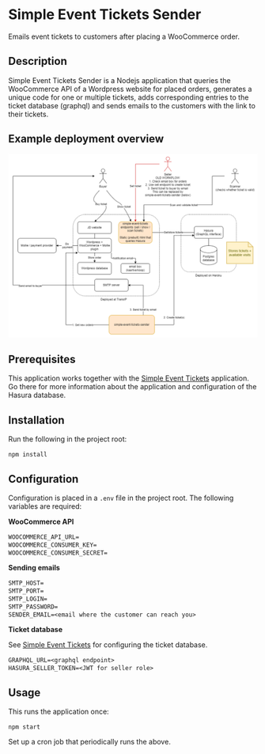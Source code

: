 # Simple Event Tickets Sender
Emails event tickets to customers after placing a WooCommerce order.

## Description
 Simple Event Tickets Sender is a Nodejs application that queries the WooCommerce API of a Wordpress website for placed orders, generates a unique code for one or multiple tickets, adds corresponding entries to the ticket database (graphql) and sends emails to the customers with the link to their tickets.

## Example deployment overview

![example deployment overview](images/deployment.png)

## Prerequisites
This application works together with the [Simple Event Tickets](https://github.com/kretep/simple-event-tickets) application. Go there for more information about the application and configuration of the Hasura database.

## Installation
Run the following in the project root:
```
npm install
```

## Configuration
Configuration is placed in a `.env` file in the project root. The following variables are required:

**WooCommerce API**
```
WOOCOMMERCE_API_URL=
WOOCOMMERCE_CONSUMER_KEY=
WOOCOMMERCE_CONSUMER_SECRET=
```

**Sending emails**
```
SMTP_HOST=
SMTP_PORT=
SMTP_LOGIN=
SMTP_PASSWORD=
SENDER_EMAIL=<email where the customer can reach you>
```

**Ticket database**

See [Simple Event Tickets](https://github.com/kretep/simple-event-tickets) for configuring the ticket database.
```
GRAPHQL_URL=<graphql endpoint>
HASURA_SELLER_TOKEN=<JWT for seller role>
```

## Usage
This runs the application once:
```
npm start
```
Set up a cron job that periodically runs the above.
